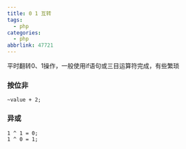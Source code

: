 ```yaml
---
title: 0 1 互转
tags:
  - php
categories:
  - php
abbrlink: 47721
---
```


平时翻转0、1操作，一般使用if语句或三目运算符完成，有些繁琐

### 按位非

```
~value + 2;
```

### 异或

```
1 ^ 1 = 0;
1 ^ 0 = 1;
```

